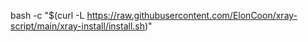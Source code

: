 bash -c "$(curl -L https://raw.githubusercontent.com/ElonCoon/xray-script/main/xray-install/install.sh)"
